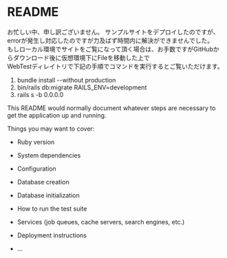 # README

お忙しい中、申し訳ございません。
サンプルサイトをデプロイしたのですが、errorが発生し対応したのですが力及ばず時間内に解決ができませんでした。  
もしローカル環境でサイトをご覧になって頂く場合は、お手数ですがGitHubからダウンロード後に仮想環境下にFileを移動した上で  
WebTestディレイトリで下記の手順でコマンドを実行するとご覧いただけます。  
  
1. bundle install --without production  
2. bin/rails db:migrate RAILS_ENV=development  
3. rails s -b 0.0.0.0  
  
  
  
  
  

This README would normally document whatever steps are necessary to get the
application up and running.

Things you may want to cover:

* Ruby version

* System dependencies

* Configuration

* Database creation

* Database initialization

* How to run the test suite

* Services (job queues, cache servers, search engines, etc.)

* Deployment instructions

* ...
